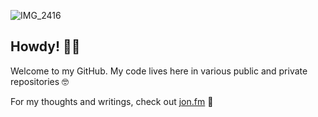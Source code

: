 ![IMG_2416](https://user-images.githubusercontent.com/8585984/89102664-7dca5f00-d3d9-11ea-8ec1-c795664a8ca6.jpeg)

## Howdy! 👋🏻

Welcome to my GitHub. My code lives here in various public and private repositories 🤓

For my thoughts and writings, check out [jon.fm](https://jon.fm) 🙂
